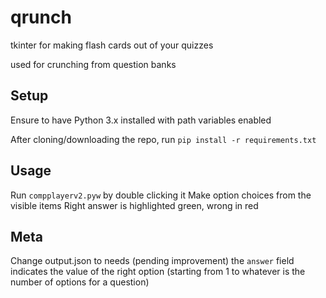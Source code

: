 # qrunch
tkinter for making flash cards out of your quizzes

used for crunching from question banks

## Setup
Ensure to have Python 3.x installed with path variables enabled

After cloning/downloading the repo, run `pip install -r requirements.txt`

## Usage
Run `compplayerv2.pyw` by double clicking it
Make option choices from the visible items
Right answer is highlighted green, wrong in red

## Meta
Change output.json to needs (pending improvement)
the `answer` field indicates the value of the right option (starting from 1 to whatever is the number of options for a question)

